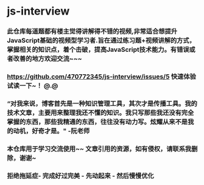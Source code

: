 # js-interview



### 此仓库每道题都有楼主觉得讲解得不错的视频,非常适合想提升JavaScript基础的视频型学习者.旨在通过练习题+视频讲解的方式，掌握相关的知识点，着个击破，提高JavaScript技术能力。有错误或者改善的地方欢迎交流~~~

### https://github.com/470772345/js-interview/issues/5  快速体验 试读一下~！  @.@


### “对我来说，博客首先是一种知识管理工具，其次才是传播工具。我的技术文章，主要用来整理我还不懂的知识。我只写那些我还没有完全掌握的东西，那些我精通的东西，往往没有动力写。炫耀从来不是我的动机，好奇才是。"  -阮老师



### 本仓库用于学习交流使用~~ 文章引用的资源，如有侵权，请联系我删除，谢谢~

### 拒绝拖延症-  完成好过完美  -  先动起来 -  然后慢慢优化
